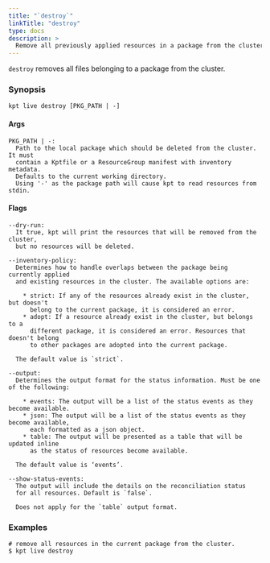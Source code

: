 ```yaml
---
title: "`destroy`"
linkTitle: "destroy"
type: docs
description: >
  Remove all previously applied resources in a package from the cluster
---
```


<!--mdtogo:Short
    Remove all previously applied resources in a package from the cluster
-->

`destroy` removes all files belonging to a package from the cluster.

### Synopsis

<!--mdtogo:Long-->

```
kpt live destroy [PKG_PATH | -]
```

#### Args

```
PKG_PATH | -:
  Path to the local package which should be deleted from the cluster. It must
  contain a Kptfile or a ResourceGroup manifest with inventory metadata.
  Defaults to the current working directory.
  Using '-' as the package path will cause kpt to read resources from stdin.
```

#### Flags

```
--dry-run:
  It true, kpt will print the resources that will be removed from the cluster,
  but no resources will be deleted.

--inventory-policy:
  Determines how to handle overlaps between the package being currently applied
  and existing resources in the cluster. The available options are:

    * strict: If any of the resources already exist in the cluster, but doesn't
      belong to the current package, it is considered an error.
    * adopt: If a resource already exist in the cluster, but belongs to a
      different package, it is considered an error. Resources that doesn't belong
      to other packages are adopted into the current package.

  The default value is `strict`.

--output:
  Determines the output format for the status information. Must be one of the following:

    * events: The output will be a list of the status events as they become available.
    * json: The output will be a list of the status events as they become available,
      each formatted as a json object.
    * table: The output will be presented as a table that will be updated inline
      as the status of resources become available.

  The default value is ‘events’.

--show-status-events:
  The output will include the details on the reconciliation status
  for all resources. Default is `false`.

  Does not apply for the `table` output format.
```

<!--mdtogo-->

### Examples

<!--mdtogo:Examples-->

```shell
# remove all resources in the current package from the cluster.
$ kpt live destroy
```

<!--mdtogo-->
